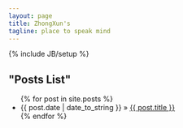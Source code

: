 ```yaml
---
layout: page
title: ZhongXun's
tagline: place to speak mind
---
```

{% include JB/setup %}

<h2>"Posts List"</h2>

<ul class="posts">
  {% for post in site.posts %}
    <li><span>{{ post.date | date_to_string }}</span> &raquo; <a href="{{ BASE_PATH }}{{ post.url }}">{{ post.title }}</a></li>
  {% endfor %}
</ul>


